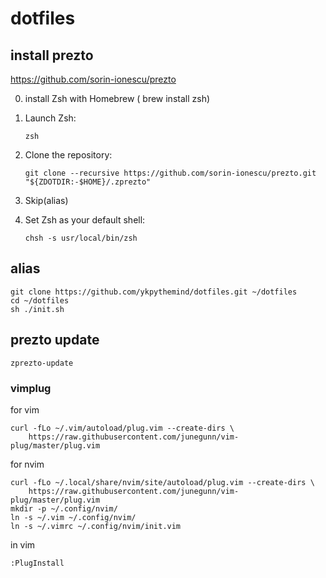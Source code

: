
# dotfiles


## install prezto
https://github.com/sorin-ionescu/prezto



0. install Zsh with Homebrew ( brew install zsh)

1. Launch Zsh:

      `zsh`

2. Clone the repository:

      `git clone --recursive https://github.com/sorin-ionescu/prezto.git "${ZDOTDIR:-$HOME}/.zprezto"`

3. Skip(alias)

4. Set Zsh as your default shell:

      `chsh -s usr/local/bin/zsh`



## alias
```console
git clone https://github.com/ykpythemind/dotfiles.git ~/dotfiles
cd ~/dotfiles
sh ./init.sh
```

## prezto update
```console
zprezto-update
```

### vimplug

for vim
```
curl -fLo ~/.vim/autoload/plug.vim --create-dirs \
    https://raw.githubusercontent.com/junegunn/vim-plug/master/plug.vim
```

for nvim
```
curl -fLo ~/.local/share/nvim/site/autoload/plug.vim --create-dirs \
    https://raw.githubusercontent.com/junegunn/vim-plug/master/plug.vim
mkdir -p ~/.config/nvim/
ln -s ~/.vim ~/.config/nvim/
ln -s ~/.vimrc ~/.config/nvim/init.vim
```


in vim
```
:PlugInstall
```


